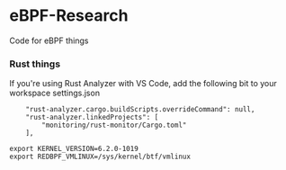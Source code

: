 # eBPF-Research
Code for eBPF things



### Rust things

If you're using Rust Analyzer with VS Code, add the following bit to your workspace settings.json
```
    "rust-analyzer.cargo.buildScripts.overrideCommand": null,
    "rust-analyzer.linkedProjects": [
        "monitoring/rust-monitor/Cargo.toml"
    ],
```

```
export KERNEL_VERSION=6.2.0-1019
export REDBPF_VMLINUX=/sys/kernel/btf/vmlinux 
```